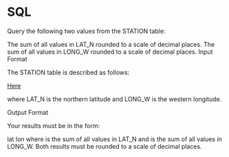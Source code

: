 # SQL

Query the following two values from the STATION table:

The sum of all values in LAT_N rounded to a scale of  decimal places.
The sum of all values in LONG_W rounded to a scale of  decimal places.
Input Format

The STATION table is described as follows:

[Here](https://www.hackerrank.com/challenges/weather-observation-station-2/problem)

where LAT_N is the northern latitude and LONG_W is the western longitude.

Output Format

Your results must be in the form:

lat lon
where  is the sum of all values in LAT_N and  is the sum of all values in LONG_W. Both results must be rounded to a scale of  decimal places.